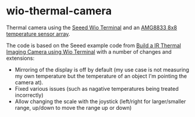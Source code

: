 # wio-thermal-camera

Thermal camera using the [Seeed Wio Terminal](https://www.seeedstudio.com/Wio-Terminal-p-4509.html) and an [AMG8833 8x8 temperature sensor array](https://www.seeedstudio.com/Grove-Infrared-Temperature-Sensor-Array-AMG8833.html).

The code is based on the Seeed example code from [Build a IR Thermal Imaging Camera using Wio Terminal](https://wiki.seeedstudio.com/Wio-Terminal-Thermal-Camera/) with a number of changes and extensions:

- Mirroring of the display is off by default (my use case is not measuring my own temperature but the temperature of an object I'm pointing the camera at).
- Fixed various issues (such as nagative temperatures being treated incorrectly)
- Allow changing the scale with the joystick (left/right for larger/smaller range, up/down to move the range up or down)


